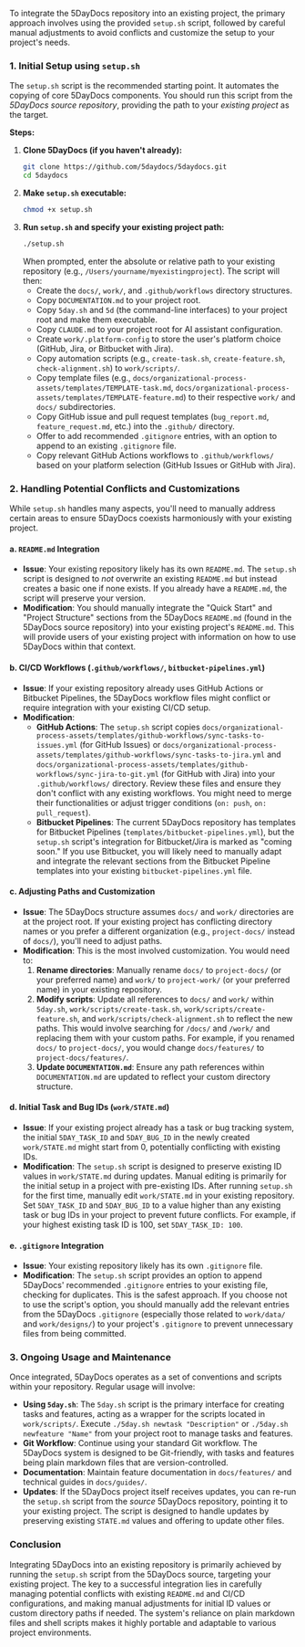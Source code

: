 To integrate the 5DayDocs repository into an existing project, the primary approach involves using the provided `setup.sh` script, followed by careful manual adjustments to avoid conflicts and customize the setup to your project's needs.

### 1. Initial Setup using `setup.sh`

The `setup.sh` script is the recommended starting point. It automates the copying of core 5DayDocs components. You should run this script from the *5DayDocs source repository*, providing the path to your *existing project* as the target.

**Steps:**
1.  **Clone 5DayDocs (if you haven't already):**
    ```bash
    git clone https://github.com/5daydocs/5daydocs.git
    cd 5daydocs
    ```
2.  **Make `setup.sh` executable:**
    ```bash
    chmod +x setup.sh
    ```
3.  **Run `setup.sh` and specify your existing project path:**
    ```bash
    ./setup.sh
    ```
    When prompted, enter the absolute or relative path to your existing repository (e.g., `/Users/yourname/myexistingproject`). The script will then:
    *   Create the `docs/`, `work/`, and `.github/workflows` directory structures.
    *   Copy `DOCUMENTATION.md` to your project root.
    *   Copy `5day.sh` and `5d` (the command-line interfaces) to your project root and make them executable.
    *   Copy `CLAUDE.md` to your project root for AI assistant configuration.
    *   Create `work/.platform-config` to store the user's platform choice (GitHub, Jira, or Bitbucket with Jira).
    *   Copy automation scripts (e.g., `create-task.sh`, `create-feature.sh`, `check-alignment.sh`) to `work/scripts/`.
    *   Copy template files (e.g., `docs/organizational-process-assets/templates/TEMPLATE-task.md`, `docs/organizational-process-assets/templates/TEMPLATE-feature.md`) to their respective `work/` and `docs/` subdirectories.
    *   Copy GitHub issue and pull request templates (`bug_report.md`, `feature_request.md`, etc.) into the `.github/` directory.
    *   Offer to add recommended `.gitignore` entries, with an option to append to an existing `.gitignore` file.
    *   Copy relevant GitHub Actions workflows to `.github/workflows/` based on your platform selection (GitHub Issues or GitHub with Jira).

### 2. Handling Potential Conflicts and Customizations

While `setup.sh` handles many aspects, you'll need to manually address certain areas to ensure 5DayDocs coexists harmoniously with your existing project.

#### a. `README.md` Integration

*   **Issue**: Your existing repository likely has its own `README.md`. The `setup.sh` script is designed to *not* overwrite an existing `README.md` but instead creates a basic one if none exists. If you already have a `README.md`, the script will preserve your version.
*   **Modification**: You should manually integrate the "Quick Start" and "Project Structure" sections from the 5DayDocs `README.md` (found in the 5DayDocs source repository) into your existing project's `README.md`. This will provide users of your existing project with information on how to use 5DayDocs within that context.

#### b. CI/CD Workflows (`.github/workflows/`, `bitbucket-pipelines.yml`)

*   **Issue**: If your existing repository already uses GitHub Actions or Bitbucket Pipelines, the 5DayDocs workflow files might conflict or require integration with your existing CI/CD setup.
*   **Modification**:
    *   **GitHub Actions**: The `setup.sh` script copies `docs/organizational-process-assets/templates/github-workflows/sync-tasks-to-issues.yml` (for GitHub Issues) or `docs/organizational-process-assets/templates/github-workflows/sync-tasks-to-jira.yml` and `docs/organizational-process-assets/templates/github-workflows/sync-jira-to-git.yml` (for GitHub with Jira) into your `.github/workflows/` directory. Review these files and ensure they don't conflict with any existing workflows. You might need to merge their functionalities or adjust trigger conditions (`on: push`, `on: pull_request`).
    *   **Bitbucket Pipelines**: The current 5DayDocs repository has templates for Bitbucket Pipelines (`templates/bitbucket-pipelines.yml`), but the `setup.sh` script's integration for Bitbucket/Jira is marked as "coming soon." If you use Bitbucket, you will likely need to manually adapt and integrate the relevant sections from the Bitbucket Pipeline templates into your existing `bitbucket-pipelines.yml` file.

#### c. Adjusting Paths and Customization

*   **Issue**: The 5DayDocs structure assumes `docs/` and `work/` directories are at the project root. If your existing project has conflicting directory names or you prefer a different organization (e.g., `project-docs/` instead of `docs/`), you'll need to adjust paths.
*   **Modification**: This is the most involved customization. You would need to:
    1.  **Rename directories**: Manually rename `docs/` to `project-docs/` (or your preferred name) and `work/` to `project-work/` (or your preferred name) in your existing repository.
    2.  **Modify scripts**: Update all references to `docs/` and `work/` within `5day.sh`, `work/scripts/create-task.sh`, `work/scripts/create-feature.sh`, and `work/scripts/check-alignment.sh` to reflect the new paths. This would involve searching for `/docs/` and `/work/` and replacing them with your custom paths. For example, if you renamed `docs/` to `project-docs/`, you would change `docs/features/` to `project-docs/features/`.
    3.  **Update `DOCUMENTATION.md`**: Ensure any path references within `DOCUMENTATION.md` are updated to reflect your custom directory structure.

#### d. Initial Task and Bug IDs (`work/STATE.md`)

*   **Issue**: If your existing project already has a task or bug tracking system, the initial `5DAY_TASK_ID` and `5DAY_BUG_ID` in the newly created `work/STATE.md` might start from 0, potentially conflicting with existing IDs.
*   **Modification**: The `setup.sh` script is designed to preserve existing ID values in `work/STATE.md` during updates. Manual editing is primarily for the initial setup in a project with pre-existing IDs. After running `setup.sh` for the first time, manually edit `work/STATE.md` in your existing repository. Set `5DAY_TASK_ID` and `5DAY_BUG_ID` to a value higher than any existing task or bug IDs in your project to prevent future conflicts. For example, if your highest existing task ID is 100, set `5DAY_TASK_ID: 100`.

#### e. `.gitignore` Integration

*   **Issue**: Your existing repository likely has its own `.gitignore` file.
*   **Modification**: The `setup.sh` script provides an option to append 5DayDocs' recommended `.gitignore` entries to your existing file, checking for duplicates. This is the safest approach. If you choose not to use the script's option, you should manually add the relevant entries from the 5DayDocs `.gitignore` (especially those related to `work/data/` and `work/designs/`) to your project's `.gitignore` to prevent unnecessary files from being committed.

### 3. Ongoing Usage and Maintenance

Once integrated, 5DayDocs operates as a set of conventions and scripts within your repository. Regular usage will involve:

*   **Using `5day.sh`**: The `5day.sh` script is the primary interface for creating tasks and features, acting as a wrapper for the scripts located in `work/scripts/`. Execute `./5day.sh newtask "Description"` or `./5day.sh newfeature "Name"` from your project root to manage tasks and features.
*   **Git Workflow**: Continue using your standard Git workflow. The 5DayDocs system is designed to be Git-friendly, with tasks and features being plain markdown files that are version-controlled.
*   **Documentation**: Maintain feature documentation in `docs/features/` and technical guides in `docs/guides/`.
*   **Updates**: If the 5DayDocs project itself receives updates, you can re-run the `setup.sh` script from the *source* 5DayDocs repository, pointing it to your existing project. The script is designed to handle updates by preserving existing `STATE.md` values and offering to update other files.

### Conclusion

Integrating 5DayDocs into an existing repository is primarily achieved by running the `setup.sh` script from the 5DayDocs source, targeting your existing project. The key to a successful integration lies in carefully managing potential conflicts with existing `README.md` and CI/CD configurations, and making manual adjustments for initial ID values or custom directory paths if needed. The system's reliance on plain markdown files and shell scripts makes it highly portable and adaptable to various project environments.
